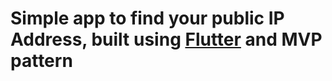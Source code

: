 # Simple app to find your public IP Address, built using [Flutter](https://flutter.io/) and MVP pattern
